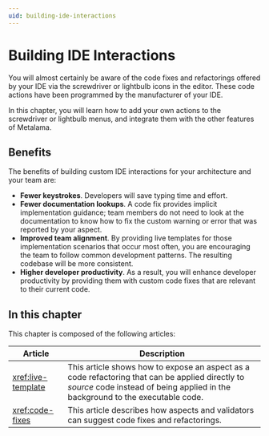 ```yaml
---
uid: building-ide-interactions
---
```


# Building IDE Interactions

You will almost certainly be aware of the code fixes and refactorings offered by your IDE via the screwdriver or lightbulb icons in the editor. These code actions have been programmed by the manufacturer of your IDE.

In this chapter, you will learn how to add your own actions to the screwdriver or lightbulb menus, and integrate them with the other features of Metalama.

## Benefits

The benefits of building custom IDE interactions for your architecture and your team are:

* **Fewer keystrokes**. Developers will save typing time and effort.
* **Fewer documentation lookups**. A code fix provides implicit implementation guidance; team members do not need to look at the documentation to know how to fix the custom warning or error that was reported by your aspect.
* **Improved team alignment**. By providing live templates for those implementation scenarios that occur most often, you are encouraging the team to follow common development patterns. The resulting codebase will be more consistent.
* **Higher developer productivity**. As a result, you will enhance developer productivity by providing them with custom code fixes that are relevant to their current code.

## In this chapter

This chapter is composed of the following articles:

| Article | Description |
|---------|-------------|
| <xref:live-template> | This article shows how to expose an aspect as a code refactoring that can be applied directly to _source_ code instead of being applied in the background to the executable code. |
| <xref:code-fixes> | This article describes how aspects and validators can suggest code fixes and refactorings. |

